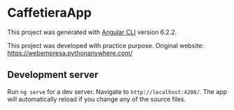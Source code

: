 # CaffetieraApp

This project was generated with [Angular CLI](https://github.com/angular/angular-cli) version 6.2.2.

This project was developed with practice purpose.
Original website: https://webempresa.pythonanywhere.com/

## Development server

Run `ng serve` for a dev server. Navigate to `http://localhost:4200/`. The app will automatically reload if you change any of the source files.

